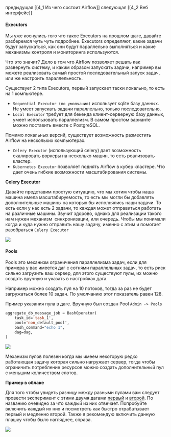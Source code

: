 предыдущая [[4_1  Из чего состоит Airflow]]
следующая [[4_2 Веб интерфейс]]

#### Executors

Мы уже коснулись того что такое Executors на прошлом шаге, давайте разберемся чуть чуть подробнее. Executors определяют, какие задачи будут запускаться, как они будут параллельно выполняться и какие механизмы контроля и мониторинга используются.

Что это значит? Дело в том что Airflow позволяет решать как развернуть систему, и каким образом запускать задачи, например вы можете реализовать самый простой последовательный запуск задач, или же настроить параллельность.

Существует 2 типа Executors, первый запускает таски локально, то есть на 1 компьютере.

- `Sequential Executor (по умолчанию)` использует sqlite базу данных. Не умеет запускать задачи параллельно, только последовательно.
- `Local Executor` требует для бекенда клиент-серверную базу данных, умеет использовать параллелизм. В самом простом варианте можно поставить вместе с PostgreSQL.

Помимо локальных версий, существует возможность разместить Airflow на нескольких компьютерах. 

- `Celery Executor` (использующий celery) дает возможность скалировать воркеры на несколько машин, то есть реализовать кластер. 
- `Kubernetes Executor` позволяет поднять Airflow в кубер кластере. Что дает очень гибкие возможности масштабирования системы.

**Celery Executor**

Давайте представим простую ситуацию, что мы хотим чтобы наша машина имела масштабируемость, то есть мы могли бы добавлять дополнительные машины на которых бы исполнялись наши задачи. То есть если у нас есть 2 задачи, то каждая может отправиться работать на различные машины. Звучит здорово, однако для реализации такого нам нужен механизм  синхронизации, или очередь. Чтобы мы понимали когда и куда нужно отправить нашу задачу, именно с этим и помогает разобраться `Celery Executor` 

![](https://ucarecdn.com/1f11ac28-e00b-4658-bfd5-5edf34e207b5/)

#### Pools

Pools это механизм ограничения параллелизма задач, если для примера у вас имеется даг с сотнями параллельных задач, то есть риск сильно загрузить ваш сервер, для этого существуют пулы, их можно создать вручную и указать в настройках дага.

Например можно создать пул на 10 потоков, тогда за раз не будет загружаться более 10 задач. По умолчанию этот показатель равен 128.

Пример указания пула в даге. Вручную был создан Pool `Admin -> Pools`

```lisp
aggregate_db_message_job = BashOperator(
    task_id='task_1',
    pool='non_default_pool',
    bash_command="echo 1",
    dag=dag,
)
```

![](https://ucarecdn.com/5dcf0928-2610-42ba-9744-bc8ff118b509/)

Механизм пулов полезен когда мы имеем некоторую редко работающая задачу которая сильно нагружает сервер, тогда чтобы ограничить потребление ресурсов можно создать дополнительный пул с меньшим количеством слотов.

**Пример в облаке**

Для того чтобы увидеть разницу между разными пулами вам следует провести эксперимент с этими двумя дагами [первый](http://158.160.116.58:8001/tree?dag_id=0_Examples_4.1.4.many) и [второй](http://158.160.116.58:8001/tree?dag_id=0_Examples_4.1.4.only_one). По названию очевидно за что каждый из них отвечает. Попробуйте включить каждый их них и посмотреть как быстро отрабатывает первый и медленно второй. Также я рекомендую включить данную плашку чтобы было нагляднее, справа.

![](https://ucarecdn.com/7be9a31b-416d-4703-b3bc-beceaed2d306/)
